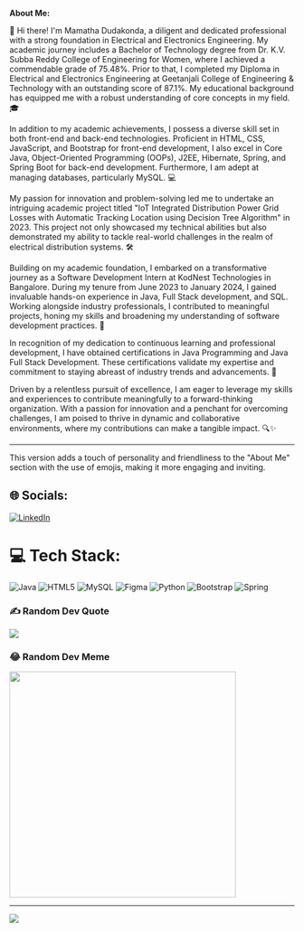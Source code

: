 
**About Me:**

👋 Hi there! I'm Mamatha Dudakonda, a diligent and dedicated professional with a strong foundation in Electrical and Electronics Engineering. My academic journey includes a Bachelor of Technology degree from Dr. K.V. Subba Reddy College of Engineering for Women, where I achieved a commendable grade of 75.48%. Prior to that, I completed my Diploma in Electrical and Electronics Engineering at Geetanjali College of Engineering & Technology with an outstanding score of 87.1%. My educational background has equipped me with a robust understanding of core concepts in my field. 🎓

In addition to my academic achievements, I possess a diverse skill set in both front-end and back-end technologies. Proficient in HTML, CSS, JavaScript, and Bootstrap for front-end development, I also excel in Core Java, Object-Oriented Programming (OOPs), J2EE, Hibernate, Spring, and Spring Boot for back-end development. Furthermore, I am adept at managing databases, particularly MySQL. 💻

My passion for innovation and problem-solving led me to undertake an intriguing academic project titled "IoT Integrated Distribution Power Grid Losses with Automatic Tracking Location using Decision Tree Algorithm" in 2023. This project not only showcased my technical abilities but also demonstrated my ability to tackle real-world challenges in the realm of electrical distribution systems. 🛠️

Building on my academic foundation, I embarked on a transformative journey as a Software Development Intern at KodNest Technologies in Bangalore. During my tenure from June 2023 to January 2024, I gained invaluable hands-on experience in Java, Full Stack development, and SQL. Working alongside industry professionals, I contributed to meaningful projects, honing my skills and broadening my understanding of software development practices. 💼

In recognition of my dedication to continuous learning and professional development, I have obtained certifications in Java Programming and Java Full Stack Development. These certifications validate my expertise and commitment to staying abreast of industry trends and advancements. 🏅

Driven by a relentless pursuit of excellence, I am eager to leverage my skills and experiences to contribute meaningfully to a forward-thinking organization. With a passion for innovation and a penchant for overcoming challenges, I am poised to thrive in dynamic and collaborative environments, where my contributions can make a tangible impact. 🔍✨

---

This version adds a touch of personality and friendliness to the "About Me" section with the use of emojis, making it more engaging and inviting.

## 🌐 Socials:
[![LinkedIn](https://img.shields.io/badge/LinkedIn-%230077B5.svg?logo=linkedin&logoColor=whit)]( https://www.linkedin.com/in/mamatha-d-359b4b24a/)
# 💻 Tech Stack:
![Java](https://img.shields.io/badge/java-%23ED8B00.svg?style=for-the-badge&logo=openjdk&logoColor=white) ![HTML5](https://img.shields.io/badge/html5-%23E34F26.svg?style=for-the-badge&logo=html5&logoColor=white) ![MySQL](https://img.shields.io/badge/mysql-%2300000f.svg?style=for-the-badge&logo=mysql&logoColor=white) ![Figma](https://img.shields.io/badge/figma-%23F24E1E.svg?style=for-the-badge&logo=figma&logoColor=white) ![Python](https://img.shields.io/badge/python-3670A0?style=for-the-badge&logo=python&logoColor=ffdd54) ![Bootstrap](https://img.shields.io/badge/bootstrap-%238511FA.svg?style=for-the-badge&logo=bootstrap&logoColor=white) ![Spring](https://img.shields.io/badge/spring-%236DB33F.svg?style=for-the-badge&logo=spring&logoColor=white)

### ✍️ Random Dev Quote
![](https://quotes-github-readme.vercel.app/api?type=vetical&theme=radical)



### 😂 Random Dev Meme
<img src='https://randommeme-five.vercel.app/' style="height: 400px;"/>

---
[![](https://visitcount.itsvg.in/api?id=kaifk2&icon=0&color=0)](https://visitcount.itsvg.in)

<!-- Proudly created with GPRM ( https://gprm.itsvg.in ) -->
